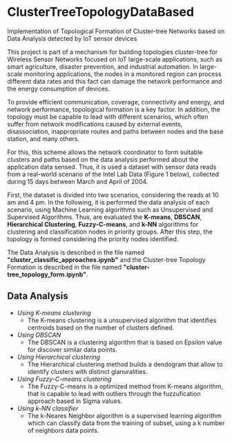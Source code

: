 # ClusterTreeTopologyDataBased

Implementation of Topological Formation of Cluster-tree Networks based on Data Analysis detected by IoT sensor devices

This project is part of a mechanism for building topologies cluster-tree for Wireless Sensor Networks focused on IoT large-scale applications, such as smart agriculture, disaster prevention, and industrial automation. In large-scale monitoring applications, the nodes in a monitored region can process different data rates and this fact can damage the network performance and the energy consumption of devices.

To provide efficient communication, coverage, connectivity and energy, and network performance, topological formation is a key factor. In addition, the topology must be capable to lead with different scenarios, which often suffer from network modifications caused by external events, disassociation, inappropriate routes and paths between nodes and the base station, and many others.

For this, this scheme allows the network coordinator to form suitable clusters and paths based on the data analysis performed about the application data sensed. Thus, it is used a dataset with sensor data reads from a real-world scenario of the Intel Lab Data (Figure 1 below), collected during 15 days between March and April of 2004.

First, the dataset is divided into two scenarios, considering the reads at 10 am and 4 pm. In the following, it is performed the data analysis of each scenario, using Machine Learning algorithms such as Unsupervised and Supervised Algorithms. Thus, are evaluated the **K-means**, **DBSCAN**, **Hierarchical Clustering**, **Fuzzy-C-means**, and **k-NN** algorithms for clustering and classification nodes in priority groups. After this step, the topology is formed considering the priority nodes identified. 

The Data Analysis is described in the file named **"cluster_classific_approaches.ipynb"** and the Cluster-tree Topology Formation is described in the file named **"cluster-tree_topology_form.ipynb"**.

## Data Analysis
- _Using K-means clustering_
  - The K-means clustering is a unsupervised algorithm that identifies centroids based on the number of clusters defined.
- _Using DBSCAN_
  - The DBSCAN is a clustering algorithm that is based on Epsilon value for discover similar data points. 
- _Using Hierarchical clustering_
  - The Hierarchical clustering method builds a dendogram that allow to identify clusters with distinct glanuralities.
- _Using Fuzzy-C-means clustering_
  - The Fuzzy-C-means is a optimized method from K-means algorithm, that is capable to lead with outliers through the fuzzufication approach based in Sigma values.
- _Using k-NN classifier_
  - The k-Neares Neighbor algorithm is a supervised learning algorithm which can classify data from the training of subset, using a k number of neighbors data points.
